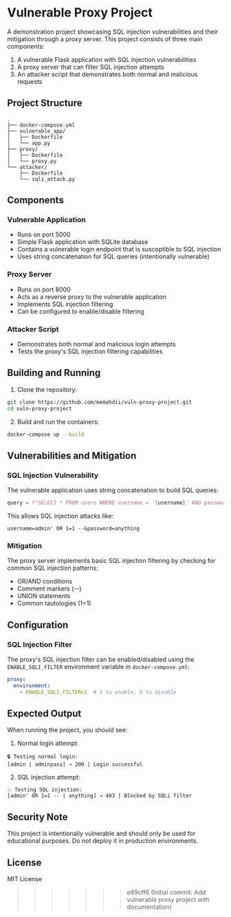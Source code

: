 # Vulnerable Proxy Project

A demonstration project showcasing SQL injection vulnerabilities and their mitigation through a proxy server. This project consists of three main components:

1. A vulnerable Flask application with SQL injection vulnerabilities
2. A proxy server that can filter SQL injection attempts
3. An attacker script that demonstrates both normal and malicious requests

## Project Structure

```
.
├── docker-compose.yml
├── vulnerable_app/
│   ├── Dockerfile
│   └── app.py
├── proxy/
│   ├── Dockerfile
│   └── proxy.py
└── attacker/
    ├── Dockerfile
    └── sqli_attack.py
```

## Components

### Vulnerable Application
- Runs on port 5000
- Simple Flask application with SQLite database
- Contains a vulnerable login endpoint that is susceptible to SQL injection
- Uses string concatenation for SQL queries (intentionally vulnerable)

### Proxy Server
- Runs on port 8000
- Acts as a reverse proxy to the vulnerable application
- Implements SQL injection filtering
- Can be configured to enable/disable filtering

### Attacker Script
- Demonstrates both normal and malicious login attempts
- Tests the proxy's SQL injection filtering capabilities

## Building and Running

1. Clone the repository:
```bash
git clone https://github.com/memahdii/vuln-proxy-project.git
cd vuln-proxy-project
```

2. Build and run the containers:
```bash
docker-compose up --build
```

## Vulnerabilities and Mitigation

### SQL Injection Vulnerability
The vulnerable application uses string concatenation to build SQL queries:
```python
query = f"SELECT * FROM users WHERE username = '{username}' AND password = '{password}'"
```

This allows SQL injection attacks like:
```
username=admin' OR 1=1 --&password=anything
```

### Mitigation
The proxy server implements basic SQL injection filtering by checking for common SQL injection patterns:
- OR/AND conditions
- Comment markers (--)
- UNION statements
- Common tautologies (1=1)

## Configuration

### SQL Injection Filter
The proxy's SQL injection filter can be enabled/disabled using the `ENABLE_SQLI_FILTER` environment variable in `docker-compose.yml`:

```yaml
proxy:
  environment:
    - ENABLE_SQLI_FILTER=1  # 1 to enable, 0 to disable
```

## Expected Output

When running the project, you should see:

1. Normal login attempt:
```
🔒 Testing normal login:
[admin | adminpass] → 200 | Login successful
```

2. SQL injection attempt:
```
💥 Testing SQL injection:
[admin' OR 1=1 -- | anything] → 403 | Blocked by SQLi filter
```

## Security Note

This project is intentionally vulnerable and should only be used for educational purposes. Do not deploy it in production environments.

## License

MIT License
>>>>>>> e89cff6 (Initial commit: Add vulnerable proxy project with documentation)

